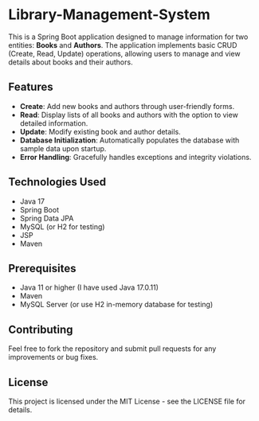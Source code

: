 # Library-Management-System

This is a Spring Boot application designed to manage information for two entities: **Books** and **Authors**. The application implements basic CRUD (Create, Read, Update) operations, allowing users to manage and view details about books and their authors.

## Features

- **Create**: Add new books and authors through user-friendly forms.
- **Read**: Display lists of all books and authors with the option to view detailed information.
- **Update**: Modify existing book and author details.
- **Database Initialization**: Automatically populates the database with sample data upon startup.
- **Error Handling**: Gracefully handles exceptions and integrity violations.

## Technologies Used

- Java 17
- Spring Boot
- Spring Data JPA
- MySQL (or H2 for testing)
- JSP
- Maven

## Prerequisites

- Java 11 or higher (I have used Java 17.0.11)
- Maven
- MySQL Server (or use H2 in-memory database for testing)

## Contributing
Feel free to fork the repository and submit pull requests for any improvements or bug fixes.

## License
This project is licensed under the MIT License - see the LICENSE file for details.

